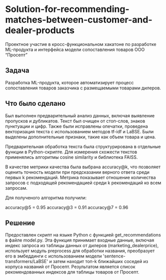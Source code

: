 # Solution-for-recommending-matches-between-customer-and-dealer-products

Проектное участие в кросс-функциональном хакатоне по разработке ML-продукта и интерфейса модели сопоставления товаров ООО “Просепт”

## Задача
Разработка ML-продукта, которое автоматизирует процесс сопоставления товаров заказчика с размещаемыми товарами дилеров.

## Что было сделано
Был выполнен предварительный анализ данных, включая выявление пропусков и дубликатов. Текст был очищен от стоп-слов, знаков пунктуации и цифр. Также были исправлены опечатки, проведена векторизация текста с использованием методов tf-idf и LaBSE. Были выделены дополнительные признаки, такие как объем товара и цена.

Предварительная обработка текста была структурирована в отдельные функции в Python-скрипте. Для измерения схожести текстов применялись алгоритмы cosine similarity и библиотека FAISS. 

В качестве метрики качества была выбрана accuracy@k, что позволяет оценить точность модели при предсказании верного ответа среди первых k рекомендаций. Метрика показывает отношение количества запросов с подходящей рекомендацией среди k рекомендаций ко всем запросам.

Для полученого алгоритма получили:

accuracy@5 = 0.95
accuracy@3 = 0.91
accuracy@7 = 0.96

## Решение

Предоставлен скрипт на языке Python с функцией get_recommendations в файле model.py. Эта функция принимает входные данные, включая индекс запроса из таблицы данных от дилеров (marketing_dealerprice), использует модуль preprocess для обработки названия, преобразует его в эмбеддинги с использованием модели 'sentence-transformers/LaBSE' и затем находит топ-k ближайших соседей из корпуса названий от Просепт. Результатом является список рекомендованных индексов для таблицы товаров от Просепт.
